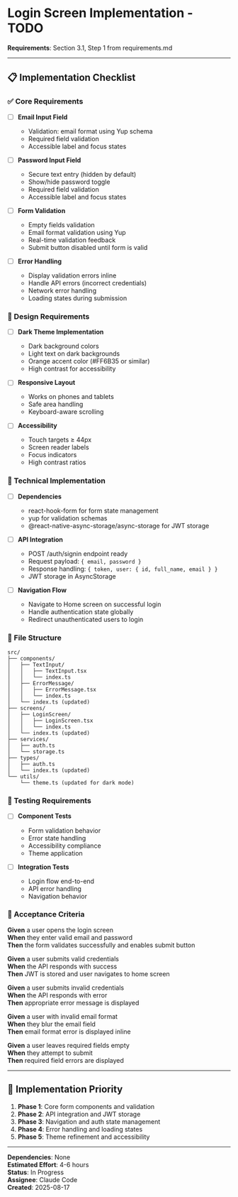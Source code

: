# Login Screen Implementation - TODO

**Requirements**: Section 3.1, Step 1 from requirements.md

---

## 📋 Implementation Checklist

### ✅ Core Requirements
- [ ] **Email Input Field**
  - Validation: email format using Yup schema
  - Required field validation
  - Accessible label and focus states
  
- [ ] **Password Input Field** 
  - Secure text entry (hidden by default)
  - Show/hide password toggle
  - Required field validation
  - Accessible label and focus states

- [ ] **Form Validation**
  - Empty fields validation
  - Email format validation using Yup
  - Real-time validation feedback
  - Submit button disabled until form is valid

- [ ] **Error Handling**
  - Display validation errors inline
  - Handle API errors (incorrect credentials)
  - Network error handling
  - Loading states during submission

### 🎨 Design Requirements

- [ ] **Dark Theme Implementation**
  - Dark background colors
  - Light text on dark backgrounds
  - Orange accent color (#FF6B35 or similar)
  - High contrast for accessibility

- [ ] **Responsive Layout**
  - Works on phones and tablets
  - Safe area handling
  - Keyboard-aware scrolling

- [ ] **Accessibility**
  - Touch targets ≥ 44px
  - Screen reader labels
  - Focus indicators
  - High contrast ratios

### 🔧 Technical Implementation

- [ ] **Dependencies**
  - react-hook-form for form state management
  - yup for validation schemas
  - @react-native-async-storage/async-storage for JWT storage

- [ ] **API Integration**
  - POST /auth/signin endpoint ready
  - Request payload: `{ email, password }`
  - Response handling: `{ token, user: { id, full_name, email } }`
  - JWT storage in AsyncStorage

- [ ] **Navigation Flow**
  - Navigate to Home screen on successful login
  - Handle authentication state globally
  - Redirect unauthenticated users to login

### 📁 File Structure

```
src/
├── components/
│   ├── TextInput/
│   │   ├── TextInput.tsx
│   │   └── index.ts
│   ├── ErrorMessage/
│   │   ├── ErrorMessage.tsx
│   │   └── index.ts
│   └── index.ts (updated)
├── screens/
│   ├── LoginScreen/
│   │   ├── LoginScreen.tsx
│   │   └── index.ts
│   └── index.ts (updated)
├── services/
│   ├── auth.ts
│   └── storage.ts
├── types/
│   ├── auth.ts
│   └── index.ts (updated)
└── utils/
    └── theme.ts (updated for dark mode)
```

### 🧪 Testing Requirements

- [ ] **Component Tests**
  - Form validation behavior
  - Error state handling
  - Accessibility compliance
  - Theme application

- [ ] **Integration Tests**
  - Login flow end-to-end
  - API error handling
  - Navigation behavior

### 🎯 Acceptance Criteria

**Given** a user opens the login screen  
**When** they enter valid email and password  
**Then** the form validates successfully and enables submit button

**Given** a user submits valid credentials  
**When** the API responds with success  
**Then** JWT is stored and user navigates to home screen

**Given** a user submits invalid credentials  
**When** the API responds with error  
**Then** appropriate error message is displayed

**Given** a user with invalid email format  
**When** they blur the email field  
**Then** email format error is displayed inline

**Given** a user leaves required fields empty  
**When** they attempt to submit  
**Then** required field errors are displayed

---

## 🚀 Implementation Priority

1. **Phase 1**: Core form components and validation
2. **Phase 2**: API integration and JWT storage  
3. **Phase 3**: Navigation and auth state management
4. **Phase 4**: Error handling and loading states
5. **Phase 5**: Theme refinement and accessibility

---

**Dependencies**: None  
**Estimated Effort**: 4-6 hours  
**Status**: In Progress  
**Assignee**: Claude Code  
**Created**: 2025-08-17